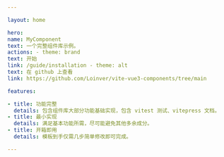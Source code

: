 ```yaml
---

layout: home

hero:
name: MyComponent
text: 一个完整组件库示例。
actions: - theme: brand
text: 开始
link: /guide/installation - theme: alt
text: 在 github 上查看
link: https://github.com/Loinver/vite-vue3-components/tree/main

features:

- title: 功能完整
  details: 包含组件库大部分功能基础实现，包含 vitest 测试、vitepress 文档。
- title: 最小实现
  details: 满足基本功能所需，尽可能避免其他多余成分。
- title: 开箱即用
  details: 模板到手仅需几步简单修改即可完成。

---
```

